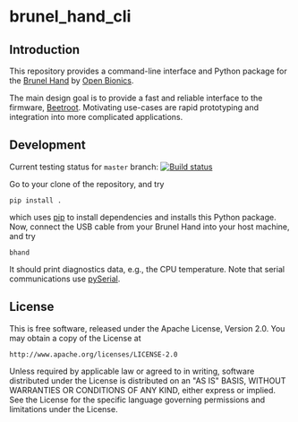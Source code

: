 # brunel_hand_cli

## Introduction

This repository provides a command-line interface and Python package for the
[Brunel Hand](https://www.openbionics.com/shop/brunel-hand)
by [Open Bionics](https://www.openbionics.com).

The main design goal is to provide a fast and reliable interface to the
firmware, [Beetroot](//github.com/Open-Bionics/Beetroot).  Motivating use-cases
are rapid prototyping and integration into more complicated applications.


## Development

Current testing status for `master` branch: [![Build status](https://travis-ci.org/rerobots/brunel_hand_cli.svg?branch=master)](https://travis-ci.org/rerobots/brunel_hand_cli)

Go to your clone of the repository, and try

    pip install .

which uses [pip](https://pip.pypa.io/en/stable/) to install dependencies and
installs this Python package. Now, connect the USB cable from your Brunel Hand
into your host machine, and try

    bhand

It should print diagnostics data, e.g., the CPU temperature.  Note that serial
communications use [pySerial](http://pyserial.readthedocs.io/en/stable/).


## License

This is free software, released under the Apache License, Version 2.0.
You may obtain a copy of the License at

    http://www.apache.org/licenses/LICENSE-2.0

Unless required by applicable law or agreed to in writing, software
distributed under the License is distributed on an "AS IS" BASIS,
WITHOUT WARRANTIES OR CONDITIONS OF ANY KIND, either express or implied.
See the License for the specific language governing permissions and
limitations under the License.
